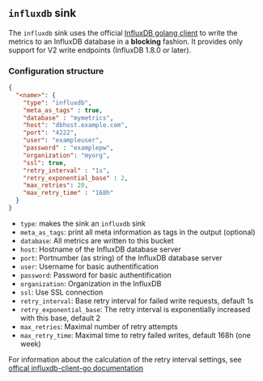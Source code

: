 ## `influxdb` sink

The `influxdb` sink uses the official [InfluxDB golang client](https://pkg.go.dev/github.com/influxdata/influxdb-client-go/v2) to write the metrics to an InfluxDB database in a **blocking** fashion. It provides only support for V2 write endpoints (InfluxDB 1.8.0 or later).


### Configuration structure

```json
{
  "<name>": {
    "type": "influxdb",
    "meta_as_tags" : true,
    "database" : "mymetrics",
    "host": "dbhost.example.com",
    "port": "4222",
    "user": "exampleuser",
    "password" : "examplepw",
    "organization": "myorg",
    "ssl": true,
    "retry_interval" : "1s",
    "retry_exponential_base" : 2,
    "max_retries": 20,
    "max_retry_time" : "168h"
  }
}
```

- `type`: makes the sink an `influxdb` sink
- `meta_as_tags`: print all meta information as tags in the output (optional)
- `database`: All metrics are written to this bucket 
- `host`: Hostname of the InfluxDB database server
- `port`: Portnumber (as string) of the InfluxDB database server
- `user`: Username for basic authentification
- `password`: Password for basic authentification
- `organization`: Organization in the InfluxDB
- `ssl`: Use SSL connection
- `retry_interval`: Base retry interval for failed write requests, default 1s
- `retry_exponential_base`: The retry interval is exponentially increased with this base, default 2
- `max_retries`: Maximal number of retry attempts
- `max_retry_time`: Maximal time to retry failed writes, default 168h (one week)

For information about the calculation of the retry interval settings, see [offical influxdb-client-go documentation](https://github.com/influxdata/influxdb-client-go#handling-of-failed-async-writes)